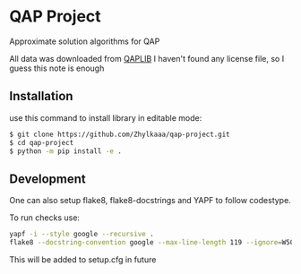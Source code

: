 # QAP Project

Approximate solution algorithms for QAP 

All data was downloaded from [QAPLIB](https://coral.ise.lehigh.edu/data-sets/qaplib/qaplib-problem-instances-and-solutions/#KP)
I haven't found any license file, so I guess this note is enough

## Installation

use this command to install library in editable mode:

```bash
$ git clone https://github.com/Zhylkaaa/qap-project.git
$ cd qap-project
$ python -m pip install -e .
```


## Development
One can also setup flake8, flake8-docstrings and YAPF to follow codestype.

To run checks use:
```bash
yapf -i --style google --recursive .
flake8 --docstring-convention google --max-line-length 119 --ignore=W504,E121,E704,E123,E226,E126,W503,E24,D100,D104 .
```

This will be added to setup.cfg in future 
